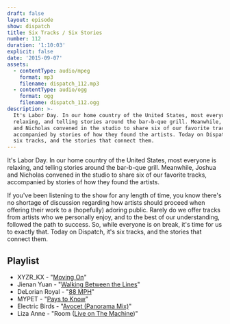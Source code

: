 ```yaml
---
draft: false 
layout: episode
show: dispatch
title: Six Tracks / Six Stories
number: 112
duration: '1:10:03'
explicit: false
date: '2015-09-07'
assets:
  - contentType: audio/mpeg
    format: mp3
    filename: dispatch_112.mp3
  - contentType: audio/ogg
    format: ogg
    filename: dispatch_112.ogg
description: >-
  It's Labor Day. In our home country of the United States, most everyone is
  relaxing, and telling stories around the bar-b-que grill. Meanwhile, Joshua
  and Nicholas convened in the studio to share six of our favorite tracks,
  accompanied by stories of how they found the artists. Today on Dispatch, it's
  six tracks, and the stories that connect them.
---
```

It's Labor Day. In our home country of the United States, most everyone is relaxing, and telling stories around the bar-b-que grill. Meanwhile, Joshua and Nicholas convened in the studio to share six of our favorite tracks, accompanied by stories of how they found the artists.

If you've been listening to the show for any length of time, you know there's no shortage of discussion regarding how artists should proceed when offering their work to a (hopefully) adoring public. Rarely do we offer tracks from artists who we personally enjoy, and to the best of our understanding, followed the path to success. So, while everyone is on break, it's time for us to exactly that. Today on Dispatch, it's six tracks, and the stories that connect them.

## Playlist

* XYZR_KX - "[Moving On](http://xyzrkx.bandcamp.com/track/moving-on)"
* Jienan Yuan - "[Walking Between the Lines](https://itunes.apple.com/us/album/we-saw-everything/id291769313)"
* DeLorian Royal - "[88 MPH](http://delorianroyal.bandcamp.com/album/88-mph-single)"
* MYPET - "[Pays to Know](http://mypetmusic.bandcamp.com)"
* Electric Birds - "[Avocet (Panorama Mix)](http://www.discogs.com/artist/16338-Electric-Birds)"
* Liza Anne - "Room ([Live on The Machine](http://nicholaswyoung.com/donate))"
